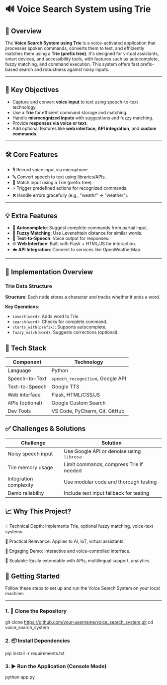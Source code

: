 # 🔊 Voice Search System using Trie

## 📌 Overview

The **Voice Search System using Trie** is a voice-activated application that processes spoken commands, converts them to text, and efficiently matches them using a **Trie (prefix tree)**. It's designed for virtual assistants, smart devices, and accessibility tools, with features such as autocomplete, fuzzy matching, and command execution. This system offers fast prefix-based search and robustness against noisy inputs.

---

## 🎯 Key Objectives

- Capture and convert **voice input** to text using speech-to-text technology.
- Use a **Trie** for efficient command storage and matching.
- Handle **misrecognized inputs** with suggestions and fuzzy matching.
- Provide **responses via voice or text**.
- Add optional features like **web interface, API integration**, and **custom commands**.

---

## 🛠️ Core Features

- 🎙️ Record voice input via microphone.
- 🔤 Convert speech to text using libraries/APIs.
- 🌲 Match input using a Trie (prefix tree).
- ⚡ Trigger predefined actions for recognized commands.
- ❌ Handle errors gracefully (e.g., "weathr" → "weather").

---

## 💡 Extra Features

- 🧠 **Autocomplete**: Suggest complete commands from partial input.
- 🧩 **Fuzzy Matching**: Use Levenshtein distance for similar words.
- 🔁 **Text-to-Speech**: Voice output for responses.
- 🌐 **Web Interface**: Built with Flask + HTML/JS for interaction.
- ☁️ **API Integration**: Connect to services like OpenWeatherMap.

---

## 🧪 Implementation Overview

### Trie Data Structure

**Structure**:
Each node stores a character and tracks whether it ends a word.

**Key Operations**:
- `insert(word)`: Adds word to Trie.
- `search(word)`: Checks for complete command.
- `starts_with(prefix)`: Supports autocomplete.
- `fuzzy_match(word)`: Suggests corrections (optional).

## 🧰 Tech Stack

| Component       | Technology                                   |
| --------------- | -------------------------------------------- |
| Language        | Python                                       |
| Speech-to-Text  | `speech_recognition`, Google API             |
| Text-to-Speech  | Google TTS                                   |
| Web Interface   | Flask, HTML/CSS/JS                           |
| APIs (optional) | Google Custom Search                         |
| Dev Tools       | VS Code, PyCharm, Git, GitHub                |


## ✅ Challenges & Solutions
| Challenge              | Solution                                  |
| ---------------------- | ----------------------------------------- |
| Noisy speech input     | Use Google API or denoise using `librosa` |
| Trie memory usage      | Limit commands, compress Trie if needed   |
| Integration complexity | Use modular code and thorough testing     |
| Demo reliability       | Include text input fallback for testing   |


## 📈 Why This Project?
💡 Technical Depth: Implements Trie, optional fuzzy matching, voice-text systems.

🧠 Practical Relevance: Applies to AI, IoT, virtual assistants.

🎨 Engaging Demo: Interactive and voice-controlled interface.

🔄 Scalable: Easily extendable with APIs, multilingual support, analytics.

## 🚀 Getting Started

Follow these steps to set up and run the Voice Search System on your local machine:

---

### 1. 🔁 Clone the Repository

git clone https://github.com/your-username/voice_search_system.git
cd voice_search_system

### 2. 📦 Install Dependencies

pip install -r requirements.txt

### 3. ▶️ Run the Application (Console Mode)

python app.py


